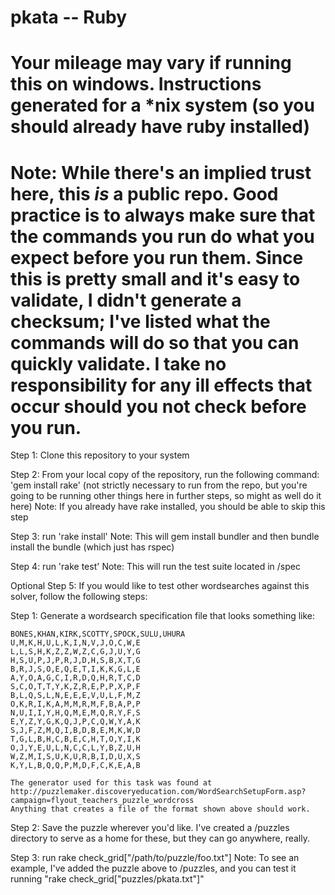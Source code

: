 # pkata -- Ruby
# Your mileage may vary if running this on windows.  Instructions generated for a *nix system (so you should already have ruby installed)
# Note: While there's an implied trust here, this *is* a public repo.  Good practice is to always make sure that the commands you run do what you expect before you run them.  Since this is pretty small and it's easy to validate, I didn't generate a checksum; I've listed what the commands will do so that you can quickly validate.  I take no responsibility for any ill effects that occur should you not check before you run.

Step 1:
  Clone this repository to your system
  
Step 2:
  From your local copy of the repository, run the following command: 'gem install rake' 
  (not strictly necessary to run from the repo, but you're going to be running other things here in further steps, so might as well do it here)
  Note: If you already have rake installed, you should be able to skip this step
  
Step 3:
  run 'rake install'
  Note: This will gem install bundler and then bundle install the bundle (which just has rspec)
  
Step 4:
  run 'rake test'
  Note: This will run the test suite located in /spec



Optional Step 5:
  If you would like to test other wordsearches against this solver, follow the following steps:

  Step 1: Generate a wordsearch specification file that looks something like:

    BONES,KHAN,KIRK,SCOTTY,SPOCK,SULU,UHURA
    U,M,K,H,U,L,K,I,N,V,J,O,C,W,E
    L,L,S,H,K,Z,Z,W,Z,C,G,J,U,Y,G
    H,S,U,P,J,P,R,J,D,H,S,B,X,T,G
    B,R,J,S,O,E,Q,E,T,I,K,K,G,L,E
    A,Y,O,A,G,C,I,R,D,Q,H,R,T,C,D
    S,C,O,T,T,Y,K,Z,R,E,P,P,X,P,F
    B,L,Q,S,L,N,E,E,E,V,U,L,F,M,Z
    O,K,R,I,K,A,M,M,R,M,F,B,A,P,P
    N,U,I,I,Y,H,Q,M,E,M,Q,R,Y,F,S
    E,Y,Z,Y,G,K,Q,J,P,C,Q,W,Y,A,K
    S,J,F,Z,M,Q,I,B,D,B,E,M,K,W,D
    T,G,L,B,H,C,B,E,C,H,T,O,Y,I,K
    O,J,Y,E,U,L,N,C,C,L,Y,B,Z,U,H
    W,Z,M,I,S,U,K,U,R,B,I,D,U,X,S
    K,Y,L,B,Q,Q,P,M,D,F,C,K,E,A,B
    
    The generator used for this task was found at http://puzzlemaker.discoveryeducation.com/WordSearchSetupForm.asp?campaign=flyout_teachers_puzzle_wordcross
    Anything that creates a file of the format shown above should work.

  Step 2: Save the puzzle wherever you'd like.  I've created a /puzzles directory to serve as a home for these, but they can go anywhere, really.
  
  Step 3: run rake check_grid["/path/to/puzzle/foo.txt"]
    Note: To see an example, I've added the puzzle above to /puzzles, and you can test it running "rake check_grid["puzzles/pkata.txt"]"
